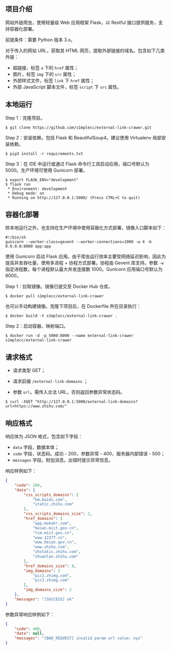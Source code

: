 ## 项目介绍

网站外链爬虫，使用轻量级 Web 应用框架 Flask，以 Restful 接口提供服务，支持容器化部署。

前提条件：需要 Python 版本 3.x。

对于传入的网站 URL，获取其 HTML 网页，提取外部链接的域名。包含如下几类外链：

- 超链接，标签 `a` 下的 `href` 属性；
- 图片，标签 `img` 下的 `src` 属性；
- 外部样式文件，标签 `link` 下  `href` 属性；
- 外部 JavaScript 脚本文件，标签 `script` 下  `src` 属性。

## 本地运行

Step 1：克隆项目。

```shell
$ git clone https://github.com/s1mplecc/external-link-crawer.git
```

Step 2：安装依赖，包括 Flask 和 BeautifulSoup4。建议使用 Virtualenv 局部安装依赖。

```shell
$ pip3 install -r requirements.txt 
```

Step 3：在 IDE 中运行或通过 Flask 命令行工具启动应用，端口号默认为 5000。生产环境可使用 Gunicorn 部署。

```shell
$ export FLASK_ENV="development"
$ flask run
 * Environment: development
 * Debug mode: on
 * Running on http://127.0.0.1:5000/ (Press CTRL+C to quit)
```

## 容器化部署

除本地运行之外，也支持在生产环境中使用容器化方式部署，镜像入口脚本如下：

```shell
#!/bin/sh
gunicorn --worker-class=gevent --worker-connections=1000 -w 4 -b 0.0.0.0:8000 app:app
```

使用 Gunicorn 启动 Flask 应用。由于爬虫运行效率主要受网络延迟影响，因此为提高并发吞吐量，使用多进程 + 协程方式部署。协程由 Gevent 库支持。参数 `-w` 指定进程数，每个进程默认最大并发连接数
1000。Gunicorn 应用端口号默认为 8000。

Step 1：拉取镜像。镜像已提交至 Docker Hub 仓库。

```shell
$ docker pull s1mplecc/external-link-crawer
```

也可以手动构建镜像。克隆下项目后，在 Dockerfile 所在目录执行：

```shell
$ docker build -t s1mplecc/external-link-crawer .
```

Step 2：启动容器，映射端口。

```shell
$ docker run -d -p 5000:8000 --name external-link-crawer s1mplecc/external-link-crawer
```

## 请求格式

- 请求类型 GET；

- 请求前缀 `/external-link-domains` ；

- 参数 `url`，需传入合法 URL，否则返回参数异常状态码。

```shell
$ curl -XGET "http://127.0.0.1:5000/external-link-domains?url=https://www.zhihu.com/"
```

## 响应格式

响应体为 JSON 格式，包含如下字段：

- `data` 字段，数据本体；
- `code` 字段，状态码。成功 - 200，参数异常 - 400，服务器内部错误 - 500；
- `messages` 字段，附加消息。出错时提示异常信息。

响应样例如下：

```json
{
    "code": 200,
    "data": {
        "css_scripts_domains": [
            "hm.baidu.com",
            "static.zhihu.com"
        ],
        "css_scripts_domains_size": 2,
        "href_domains": [
            "app.mokahr.com",
            "beian.miit.gov.cn",
            "tsm.miit.gov.cn",
            "www.12377.cn",
            "www.beian.gov.cn",
            "www.zhihu.com",
            "zhstatic.zhihu.com",
            "zhuanlan.zhihu.com"
        ],
        "href_domains_size": 8,
        "img_domains": [
            "pic2.zhimg.com",
            "pic3.zhimg.com"
        ],
        "img_domains_size": 2
    },
    "messages": "[SUCCESS] ok"
}
```

参数异常响应样例如下：

```json
{
    "code": 400,
    "data": null,
    "messages": "[BAD_REQUEST] invalid param url value: xyz"
}
```
